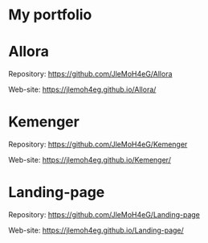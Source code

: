 # My portfolio
# Allora
Repository: https://github.com/JleMoH4eG/Allora

Web-site: https://jlemoh4eg.github.io/Allora/
# Kemenger
Repository: https://github.com/JleMoH4eG/Kemenger

Web-site: https://jlemoh4eg.github.io/Kemenger/
# Landing-page
Repository: https://github.com/JleMoH4eG/Landing-page

Web-site: https://jlemoh4eg.github.io/Landing-page/
